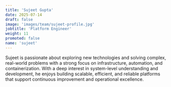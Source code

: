 ```yaml
---
title: 'Sujeet Gupta'
date: 2025-07-14
draft: false
image: 'images/team/sujeet-profile.jpg'
jobtitle: 'Platform Engineer'
weight: 11
promoted: false
name: 'sujeet'
---
```


Sujeet is passionate about exploring new technologies and solving complex, real-world problems with a strong focus on infrastructure, automation, and containerization. With a deep interest in system-level understanding and development, he enjoys building scalable, efficient, and reliable platforms that support continuous improvement and operational excellence.
